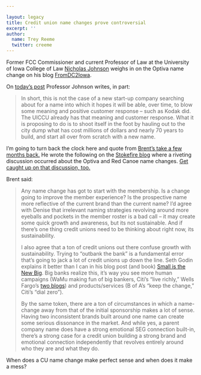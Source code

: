 ```yaml
---

layout: legacy
title: Credit union name changes prove controversial
excerpt: ''
author:
  name: Trey Reeme
  twitter: creeme
---
```


<p>Former <span class="caps">FCC</span> Commissioner and current Professor of Law at the University of Iowa College of Law <a href="http://www.nicholasjohnson.org/">Nicholas Johnson</a> weighs in on the Optiva name change on his blog <a href="http://fromdc2iowa.blogspot.com">FromDC2Iowa</a>.</p>


<p>On <a href="http://fromdc2iowa.blogspot.com/2007/01/ui-held-hostage-day-62-revisiting.html">today&#8217;s post</a> Professor Johnson writes, in part:</p>


<blockquote>
	<p>In short, this is not the case of a new start-up company searching about for a name into which it hopes it will be able, over time, to blow some meaning and positive customer response &#8211; such as Kodak did. The <span class="caps">UICCU</span> already has that meaning and customer response. What it is proposing to do is to shoot itself in the foot by hauling out to the city dump what has cost millions of dollars and nearly 70 years to build, and start all over from scratch with a new name.</p>
</blockquote>


<p>I&#8217;m going to turn back the clock here and quote from <a href="http://stokefire.com/blog/2006/10/03/credit-union-stays-afloat-sorry-i-got-nothin/#comment-834">Brent&#8217;s take a few months back.</a> He wrote the following on the <a href="http://www.stokefire.com/blog/">Stokefire blog</a> where a riveting discussion occurred about the Optiva and Red Canoe name changes.  <a href="http://stokefire.com/blog/2006/10/03/credit-union-stays-afloat-sorry-i-got-nothin/">Get caught up on that discussion, too.</a></p>


<p>Brent said:</p>


<blockquote><p>Any name change has got to start with the membership. Is a change going to improve the member experience? Is the prospective name more reflective of the current brand than the current name? I&#8217;d agree with Denise that irrelevant naming strategies revolving around more eyeballs and pockets in the member roster is a bad call &#8211; it may create some quick growth and awareness, but its not sustainable. And if there&#8217;s one thing credit unions need to be thinking about right now, its sustainability.</p><p>I also agree that a ton of credit unions out there confuse growth with sustainability. Trying to &#8220;outbank the bank&#8221; is a fundamental error that&#8217;s going to jack a lot of credit unions up down the line. Seth Godin explains it better than I can in his blog post (and book) <a href="http://sethgodin.typepad.com/seths_blog/2005/06/small_is_the_ne.html">Small is the New Big</a>. Big banks realize this, it&#8217;s way you see more human campaigns (WaMu making fun of big bankers, Citi&#8217;s &#8220;live richly,&#8221; Wells Fargo&#8217;s <a href="http://blog.wellsfargo.com/">two blogs</a>) and products/services (B of A&#8217;s &#8220;keep the change,&#8221; Citi&#8217;s &#8220;dial zero&#8221;).</p><p>By the same token, there are a ton of circumstances in which a name-change away from that of the initial sponsorship makes a lot of sense. Having two inconsistent brands built around one name can create some serious dissonance in the market. And while yes, a parent company name does have a strong emotional <span class="caps">SEG</span> connection built-in, there&#8217;s a strong case for a credit union building a strong brand and emotional connection independently that revolves entirely around who they are and what they do.</p></blockquote>

<p>When does a CU name change make perfect sense and when does it make a mess?</p>